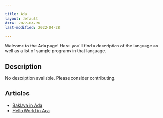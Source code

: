 ```yaml
---

title: Ada
layout: default
date: 2022-04-28
last-modified: 2022-04-28

---
```


Welcome to the Ada page! Here, you'll find a description of the language as well as a list of sample programs in that language.

## Description

No description available. Please consider contributing.

## Articles

- [Baklava in Ada](https://sampleprograms.io/projects/baklava/ada)
- [Hello World in Ada](https://sampleprograms.io/projects/hello-world/ada)